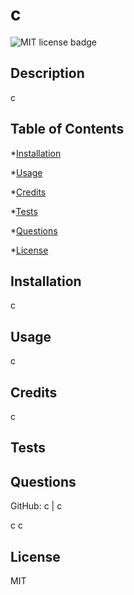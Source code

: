 # c
  ![MIT license badge](https://img.shields.io/badge/License-MIT-green)

## Description
c

## Table of Contents
*[Installation](#installation)

*[Usage](#usage)

*[Credits](#credits)

*[Tests](#tests)

*[Questions](#questions)

*[License](#license)

## Installation
c

## Usage
c

## Credits
c

## Tests


## Questions
GitHub: c | c

c c


## License
MIT

